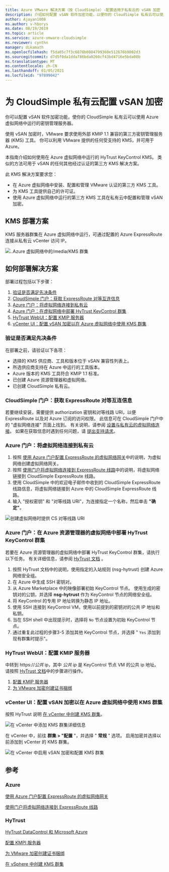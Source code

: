 ```yaml
---
title: Azure VMware 解决方案（按 CloudSimple）-配置适用于私有云的 vSAN 加密
description: 介绍如何配置 vSAN 软件加密功能，以便你的 CloudSimple 私有云可以使用 Azure 虚拟网络中运行的密钥管理服务器。
author: Ajayan1008
ms.author: v-hborys
ms.date: 08/19/2019
ms.topic: article
ms.service: azure-vmware-cloudsimple
ms.reviewer: cynthn
manager: dikamath
ms.openlocfilehash: f5da05c7f3c6878b0804799360e512676b9002d3
ms.sourcegitcommit: d7d5f0da1dda786bda0260cf43bd4716e5bda08b
ms.translationtype: MT
ms.contentlocale: zh-CN
ms.lasthandoff: 01/05/2021
ms.locfileid: "97899042"
---
```

# <a name="configure-vsan-encryption-for-cloudsimple-private-cloud"></a>为 CloudSimple 私有云配置 vSAN 加密

你可以配置 vSAN 软件加密功能，使你的 CloudSimple 私有云可以使用 Azure 虚拟网络中运行的密钥管理服务器。

使用 vSAN 加密时，VMware 要求使用外部 KMIP 1.1 兼容的第三方密钥管理服务器 (KMS) 工具。 你可以利用 VMware 提供的任何受支持的 KMS，并可用于 Azure。

本指南介绍如何使用在 Azure 虚拟网络中运行的 HyTrust KeyControl KMS。 类似的方法可用于 vSAN 的任何其他经过认证的第三方 KMS 解决方案。

此 KMS 解决方案要求您：

* 在 Azure 虚拟网络中安装、配置和管理 VMware 认证的第三方 KMS 工具。
* 为 KMS 工具提供自己的许可证。
* 使用 Azure 虚拟网络中运行的第三方 KMS 工具在私有云中配置和管理 vSAN 加密。

## <a name="kms-deployment-scenario"></a>KMS 部署方案

KMS 服务器群集在 Azure 虚拟网络中运行，可通过配置的 Azure ExpressRoute 连接从私有云 vCenter 访问 IP。

![..Azure 虚拟网络中的/media/KMS 群集](media/vsan-kms-cluster.png)

## <a name="how-to-deploy-the-solution"></a>如何部署解决方案

部署过程包括以下步骤：

1. [验证是否满足先决条件](#verify-prerequisites-are-met)
2. [CloudSimple 门户：获取 ExpressRoute 对等互连信息](#cloudsimple-portal-obtain-expressroute-peering-information)
3. [Azure 门户：将虚拟网络连接到私有云](#azure-portal-connect-your-virtual-network-to-your-private-cloud)
4. [Azure 门户：在虚拟网络中部署 HyTrust KeyControl 群集](#azure-portal-deploy-a-hytrust-keycontrol-cluster-in-the-azure-resource-manager-in-your-virtual-network)
5. [HyTrust WebUI：配置 KMIP 服务器](#hytrust-webui-configure-the-kmip-server)
6. [vCenter UI：配置 vSAN 加密以在 Azure 虚拟网络中使用 KMS 群集](#vcenter-ui-configure-vsan-encryption-to-use-kms-cluster-in-your-azure-virtual-network)

### <a name="verify-prerequisites-are-met"></a>验证是否满足先决条件

在部署之前，请验证以下各项：

* 选择的 KMS 供应商、工具和版本位于 vSAN 兼容性列表上。
* 所选供应商支持在 Azure 中运行的工具版本。
* Azure 版本的 KMS 工具符合 KMIP 1.1 标准。
* 已创建 Azure 资源管理器和虚拟网络。
* 已创建 CloudSimple 私有云。

### <a name="cloudsimple-portal-obtain-expressroute-peering-information"></a>CloudSimple 门户：获取 ExpressRoute 对等互连信息

若要继续安装，需要提供 authorization 密钥和对等线路 URI，以便 ExpressRoute 以及对 Azure 订阅的访问权限。 此信息可在 CloudSimple 门户中的 "虚拟网络连接" 页面上找到。 有关说明，请参阅 [设置与私有云的虚拟网络连接](virtual-network-connection.md)。 如果在获取信息时遇到任何问题，请 [提出支持请求](https://portal.azure.com/#blade/Microsoft_Azure_Support/HelpAndSupportBlade/newsupportrequest)。

### <a name="azure-portal-connect-your-virtual-network-to-your-private-cloud"></a>Azure 门户：将虚拟网络连接到私有云

1. 按照 [使用 Azure 门户配置 ExpressRoute 的虚拟网络网关](../expressroute/expressroute-howto-add-gateway-portal-resource-manager.md)中的说明，为虚拟网络创建虚拟网络网关。
2. 按照 [使用门户将虚拟网络连接到 ExpressRoute 线路](../expressroute/expressroute-howto-linkvnet-portal-resource-manager.md)中的说明，将虚拟网络链接到 CloudSimple ExpressRoute 线路。
3. 使用 CloudSimple 中的欢迎电子邮件中收到的 CloudSimple ExpressRoute 线路信息，将虚拟网络链接到 Azure 中的 CloudSimple ExpressRoute 线路。
4. 输入 "授权密钥" 和 "对等线路 URI"，为连接指定一个名称，然后单击 **"确定"**。

![创建虚拟网络时提供 CS 对等线路 URI](media/vsan-azureportal01.png) 

### <a name="azure-portal-deploy-a-hytrust-keycontrol-cluster-in-the-azure-resource-manager-in-your-virtual-network"></a>Azure 门户：在 Azure 资源管理器的虚拟网络中部署 HyTrust KeyControl 群集

若要在 Azure 资源管理器的虚拟网络中部署 HyTrust KeyControl 群集，请执行以下任务。 有关详细信息，请参阅 [HyTrust 文档](https://docs.hytrust.com/DataControl/Admin_Guide-4.0/Default.htm#OLH-Files/Azure.htm%3FTocPath%3DHyTrust%2520DataControl%2520and%2520Microsoft%2520Azure%7C_____0) 。

1. 按照 HyTrust 文档中的说明，使用指定的入站规则 (nsg-hytrust) 创建 Azure 网络安全组。
2. 在 Azure 中生成 SSH 密钥对。
3. 从 Azure Marketplace 中的映像部署初始 KeyControl 节点。  使用生成的密钥对的公钥，并选择 **nsg-hytrust** 作为 KeyControl 节点的网络安全组。
4. 将 KeyControl 的专用 IP 地址转换为静态 IP 地址。
5. 使用 SSH 连接到 KeyControl VM，使用以前提到的密钥对的公共 IP 地址和私钥。
6. 当在 SSH shell 中出现提示时，选择将 `No` 节点设置为初始 KeyControl 节点。
7. 通过重复此过程的步骤3-5 添加其他 KeyControl 节点，并选择 " `Yes` 添加到现有群集时提示"。

### <a name="hytrust-webui-configure-the-kmip-server"></a>HyTrust WebUI：配置 KMIP 服务器

中转到 https://*公共* ip，其中 *公共 ip* 是 KeyControl 节点 VM 的公共 ip 地址。 请按照 [HyTrust 文档](https://docs.hytrust.com/DataControl/Admin_Guide-4.0/Default.htm#OLH-Files/Azure.htm%3FTocPath%3DHyTrust%2520DataControl%2520and%2520Microsoft%2520Azure%7C_____0)中的步骤进行操作。

1. [配置 KMIP 服务器](https://docs.hytrust.com/DataControl/4.2/Admin_Guide-4.2/index.htm#Books/VMware-vSphere-VSAN-Encryption/configuring-kmip-server.htm%3FTocPath%3DHyTrust%2520KeyControl%2520with%2520VSAN%25C2%25A0and%2520VMware%2520vSphere%2520VM%2520Encryption%7C_____2)
2. [为 VMware 加密创建证书捆绑](https://docs.hytrust.com/DataControl/4.2/Admin_Guide-4.2/index.htm#Books/VMware-vSphere-VSAN-Encryption/creating-user-for-vmcrypt.htm%3FTocPath%3DHyTrust%2520KeyControl%2520with%2520VSAN%25C2%25A0and%2520VMware%2520vSphere%2520VM%2520Encryption%7C_____3)

### <a name="vcenter-ui-configure-vsan-encryption-to-use-kms-cluster-in-your-azure-virtual-network"></a>vCenter UI：配置 vSAN 加密以在 Azure 虚拟网络中使用 KMS 群集

按照 HyTrust 说明 [在 vCenter 中创建 KMS 群集](https://docs.hytrust.com/DataControl/4.2/Admin_Guide-4.2/index.htm#Books/VMware-vSphere-VSAN-Encryption/creating-KMS-Cluster.htm%3FTocPath%3DHyTrust%2520KeyControl%2520with%2520VSAN%25C2%25A0and%2520VMware%2520vSphere%2520VM%2520Encryption%7C_____4)。

![在 vCenter 中添加 KMS 群集详细信息](media/vsan-config01.png)

在 vCenter 中，前往 **群集 > "配置** "，并选择 " **常规** " 选项。 启用加密并选择以前添加到 vCenter 的 KMS 群集。

![在 vCenter 中启用 vSAN 加密和配置 KMS 群集](media/vsan-config02.png)

## <a name="references"></a>参考

### <a name="azure"></a>Azure

[使用 Azure 门户配置 ExpressRoute 的虚拟网络网关](../expressroute/expressroute-howto-add-gateway-portal-resource-manager.md)

[使用门户将虚拟网络连接到 ExpressRoute 线路](../expressroute/expressroute-howto-linkvnet-portal-resource-manager.md)

### <a name="hytrust"></a>HyTrust

[HyTrust DataControl 和 Microsoft Azure](https://docs.hytrust.com/DataControl/Admin_Guide-4.0/Default.htm#OLH-Files/Azure.htm%3FTocPath%3DHyTrust%2520DataControl%2520and%2520Microsoft%2520Azure%7C_____0)

[配置 KMPI 服务器](https://docs.hytrust.com/DataControl/4.2/Admin_Guide-4.2/index.htm#Books/VMware-vSphere-VSAN-Encryption/configuring-kmip-server.htm%3FTocPath%3DHyTrust%2520KeyControl%2520with%2520VSAN%25C2%25A0and%2520VMware%2520vSphere%2520VM%2520Encryption%7C_____2)

[为 VMware 加密创建证书捆绑](https://docs.hytrust.com/DataControl/4.2/Admin_Guide-4.2/index.htm#Books/VMware-vSphere-VSAN-Encryption/creating-user-for-vmcrypt.htm%3FTocPath%3DHyTrust%2520KeyControl%2520with%2520VSAN%25C2%25A0and%2520VMware%2520vSphere%2520VM%2520Encryption%7C_____3)

[在 vSphere 中创建 KMS 群集](https://docs.hytrust.com/DataControl/4.2/Admin_Guide-4.2/index.htm#Books/VMware-vSphere-VSAN-Encryption/creating-KMS-Cluster.htm%3FTocPath%3DHyTrust%2520KeyControl%2520with%2520VSAN%25C2%25A0and%2520VMware%2520vSphere%2520VM%2520Encryption%7C_____4)
